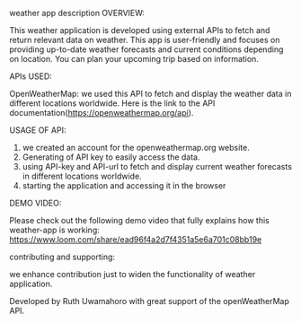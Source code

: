 weather app description
OVERVIEW:

This weather application is developed using external APIs to fetch and return relevant data on weather. This app is user-friendly and focuses on providing up-to-date weather forecasts and current conditions depending on location. You can plan your upcoming trip based on information.

APIs USED:

OpenWeatherMap: we used this API to fetch and display the weather data in different locations worldwide. Here is the link to the API documentation(https://openweathermap.org/api).

USAGE OF API:

1. we created an account for the openweathermap.org website.
2. Generating of API key to easily access the data.
3. using API-key and API-url to fetch and display current weather forecasts in different locations worldwide.
4. starting the application and accessing it in the browser

DEMO VIDEO:

Please check out the following demo video that fully explains how this weather-app is working:
https://www.loom.com/share/ead96f4a2d7f4351a5e6a701c08bb19e



contributing and supporting:

we enhance contribution just to widen the functionality of weather application.

Developed by Ruth Uwamahoro with great support of the openWeatherMap API.

